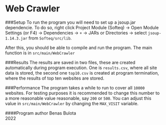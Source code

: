 Web Crawler
===========

###Setup
To run the program you will need to set up a jsoup.jar dependencie.
To do so, right click Project Module (Softeq) -> Open Module Settings (or F4) ->
Dependencies -> `+` -> JARs or Directories -> select `jsoup-1.14.3.jar` from `Softeq/src/lib`.

After this, you should be able to compile and run the program. The main
function is in `src/main/WebCrawler`

###Results
The results are saved in two files, these are created automatically during
program execution. One is `results.csv`, where all site data is stored,
the second one `top10.csv` is created at program termination, where the 
results of top ten websites are stored.

###Performance
The program takes a while to run to cover all `10000` websites. For
testing purposes it is recommended to change this number to a more reasonable value 
reasonable,  say `200` or `500`. You can adjust this value in `src/main/WebCrawler`
by changing the `MAX_VISIT` variable.

####Program author
Benas Bulota  
2022